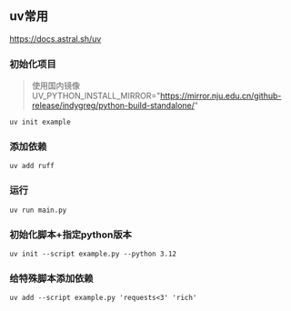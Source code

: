 ## uv常用

https://docs.astral.sh/uv

### 初始化项目

> 使用国内镜像 UV_PYTHON_INSTALL_MIRROR="https://mirror.nju.edu.cn/github-release/indygreg/python-build-standalone/"

```
uv init example
```

### 添加依赖

```
uv add ruff
```

###  运行

```
uv run main.py
```

### 初始化脚本+指定python版本

```
uv init --script example.py --python 3.12
```

### 给特殊脚本添加依赖

```
uv add --script example.py 'requests<3' 'rich'
```
